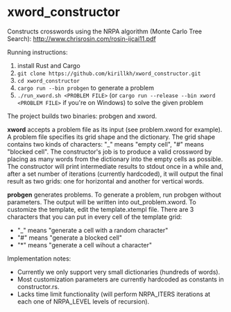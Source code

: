 # xword_constructor
Constructs crosswords using the NRPA algorithm (Monte Carlo Tree Search): http://www.chrisrosin.com/rosin-ijcai11.pdf

Running instructions:

1. install Rust and Cargo
2. `git clone https://github.com/kirillkh/xword_constructor.git`
3. `cd xword_constructor`
4. `cargo run --bin probgen` to generate a problem
5. `./run_xword.sh <PROBLEM FILE>` (or `cargo run --release --bin xword <PROBLEM FILE>` if you're on Windows) to solve the given problem

The project builds two binaries: probgen and xword. 

**xword** accepts a problem file as its input (see problem.xword for example). A problem file specifies its grid shape and the dictionary.
The grid shape contains two kinds of characters: "_" means "empty cell", "#" means "blocked cell". The constructor's job is to produce 
a valid crossword by placing as many words from the dictionary into the empty cells as possible. The constructor will print intermediate results to stdout once in a while and, after a set number of iterations (currently hardcoded), it will output the final result as two grids: one for horizontal and another for vertical words.

**probgen** generates problems. To generate a problem, run probgen without parameters. The output will be written into out_problem.xword. 
To customize the template, edit the template.xtempl file. There are 3 characters that you can put in every cell of the template grid:
- "_" means "generate a cell with a random character"
- "#" means "generate a blocked cell"
- "*" means "generate a cell wihout a character"

Implementation notes:
- Currently we only support very small dictionaries (hundreds of words).
- Most customization parameters are currently hardcoded as constants in constructor.rs. 
- Lacks time limit functionality (will perform NRPA_ITERS iterations at each one of NRPA_LEVEL levels of recursion).
